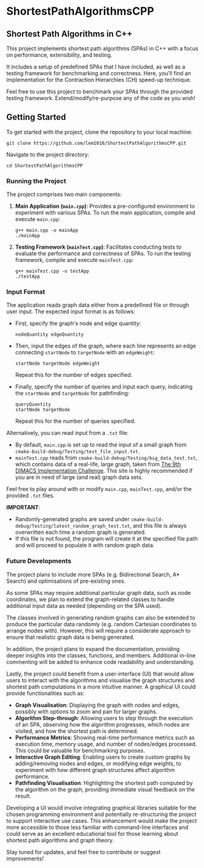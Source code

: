 # ShortestPathAlgorithmsCPP
## Shortest Path Algorithms in C++

This project implements shortest path algorithms (SPAs) in C++ with a focus on performance, extensibility, and testing.

It includes a setup of predefined SPAs that I have included, as well as a testing framework for benchmarking and correctness. Here, you'll find an implementation for the Contraction Hierarchies (CH) speed-up technique.

Feel free to use this project to benchmark your SPAs through the provided testing framework. Extend/modify/re-purpose any of the code as you wish!

## Getting Started

To get started with the project, clone the repository to your local machine:

`git clone https://github.com/lem1010/ShortestPathAlgorithmsCPP.git`

Navigate to the project directory:

`cd ShortestPathAlgorithmsCPP`

### Running the Project

The project comprises two main components:

1. **Main Application (`main.cpp`)**: Provides a pre-configured environment to experiment with various SPAs. To run the main application, compile and execute `main.cpp`:

    ```
    g++ main.cpp -o mainApp
    ./mainApp
    ```

2. **Testing Framework (`mainTest.cpp`)**: Facilitates conducting tests to evaluate the performance and correctness of SPAs. To run the testing framework, compile and execute `mainTest.cpp`:

    ```
    g++ mainTest.cpp -o testApp
    ./testApp
    ```

### Input Format

The application reads graph data either from a predefined file or through user input. The expected input format is as follows:

- First, specify the graph's node and edge quantity:

    ```
    nodeQuantity edgeQuantity
    ```

- Then, input the edges of the graph, where each line represents an edge connecting `startNode` to `targetNode` with an `edgeWeight`:

    ```
    startNode targetNode edgeWeight
    ```

    Repeat this for the number of edges specified.

- Finally, specify the number of queries and input each query, indicating the `startNode` and `targetNode` for pathfinding:

    ```
    queryQuantity
    startNode targetNode
    ```

    Repeat this for the number of queries specified.

Alternatively, you can read input from a `.txt` file:

- By default, `main.cpp` is set up to read the input of a small graph from `cmake-build-debug/Testing/test_file_input.txt`.
- `mainTest.cpp` reads from `cmake-build-debug/Testing/big_data_test.txt`, which contains data of a real-life, large graph, taken from [The 9th DIMACS Implementation Challenge](https://www.diag.uniroma1.it/challenge9/download.shtml). This site is highly recommended if you are in need of large (and real) graph data sets.

Feel free to play around with or modify `main.cpp`, `mainTest.cpp`, and/or the provided `.txt` files.

**IMPORTANT**:
- Randomly-generated graphs are saved under `cmake-build-debug/Testing/latest_random_graph_test.txt`, and this file is always overwritten each time a random graph is generated.
- If this file is not found, the program will create it at the specified file path and will proceed to populate it with random graph data.

### Future Developments

The project plans to include more SPAs (e.g. Bidirectional Search, A* Search) and optimisations of pre-existing ones.

As some SPAs may require additional particular graph data, such as node coordinates, we plan to extend the graph-related classes to handle additional input data as needed (depending on the SPA used).

The classes involved in generating random graphs can also be extended to produce the particular data randomly (e.g. random Cartesian coordinates to arrange nodes with). However, this will require a considerate approach to ensure that realistic graph data is being generated.

In addition, the project plans to expand the documentation, providing deeper insights into the classes, functions, and members. Additional in-line commenting will be added to enhance code readability and understanding.

Lastly, the project could benefit from a user-interface (UI) that would allow users to interact with the algorithms and visualise the graph structures and shortest path computations in a more intuitive manner. A graphical UI could provide functionalities such as:

- **Graph Visualisation**: Displaying the graph with nodes and edges, possibly with options to zoom and pan for larger graphs.
- **Algorithm Step-through**: Allowing users to step through the execution of an SPA, observing how the algorithm progresses, which nodes are visited, and how the shortest path is determined.
- **Performance Metrics**: Showing real-time performance metrics such as execution time, memory usage, and number of nodes/edges processed. This could be valuable for benchmarking purposes.
- **Interactive Graph Editing**: Enabling users to create custom graphs by adding/removing nodes and edges, or modifying edge weights, to experiment with how different graph structures affect algorithm performance.
- **Pathfinding Visualisation**: Highlighting the shortest path computed by the algorithm on the graph, providing immediate visual feedback on the result.

Developing a UI would involve integrating graphical libraries suitable for the chosen programming environment and potentially re-structuring the project to support interactive use cases. This enhancement would make the project more accessible to those less familiar with command-line interfaces and could serve as an excellent educational tool for those learning about shortest path algorithms and graph theory.



Stay tuned for updates, and feel free to contribute or suggest improvements!

